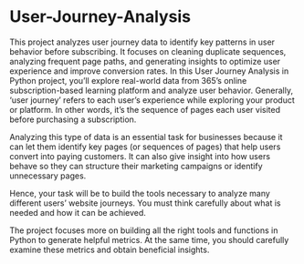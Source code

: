 # User-Journey-Analysis
This project analyzes user journey data to identify key patterns in user behavior before subscribing. It focuses on cleaning duplicate sequences, analyzing frequent page paths, and generating insights to optimize user experience and improve conversion rates.
In this User Journey Analysis in Python project, you’ll explore real-world data from 365’s online subscription-based learning platform and analyze user behavior. Generally, ‘user journey’ refers to each user’s experience while exploring your product or platform. In other words, it’s the sequence of pages each user visited before purchasing a subscription.

Analyzing this type of data is an essential task for businesses because it can let them identify key pages (or sequences of pages) that help users convert into paying customers. It can also give insight into how users behave so they can structure their marketing campaigns or identify unnecessary pages.

Hence, your task will be to build the tools necessary to analyze many different users’ website journeys. You must think carefully about what is needed and how it can be achieved.

The project focuses more on building all the right tools and functions in Python to generate helpful metrics. At the same time, you should carefully examine these metrics and obtain beneficial insights.

